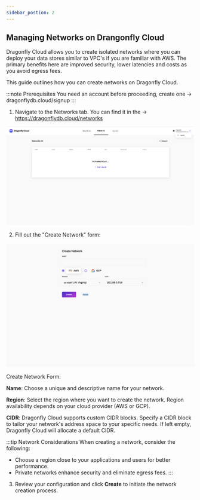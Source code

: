 ```yaml
---
sidebar_postion: 2
--- 
```



## Managing Networks on Drangonfly Cloud

Dragonfly Cloud allows you to create isolated networks where you can deploy your data stores similar to VPC's if you are familiar with AWS. The primary benefits here are improved security, lower latencies and costs as you avoid egress fees.




This guide outlines how you can create networks on Dragonfly Cloud.

:::note Prerequisites
You need an account before proceeding, create one -> dragonflydb.cloud/signup
:::


1. Navigate to the Networks tab. You can find it in the -> https://dragonflydb.cloud/networks


![networks](../../static/img/networks.png)


2. Fill out the "Create Network" form:


![create-network](../../static/img/create-networks.png)


Create Network Form:

**Name**: Choose a unique and descriptive name for your network.
   
**Region**: Select the region where you want to create the network. Region availability depends on your cloud provider (AWS or GCP).

**CIDR**: Dragonfly Cloud supports custom CIDR blocks. Specify a CIDR block to tailor your network's address space to your specific needs. If left empty, Dragonfly Cloud will allocate a default CIDR.




:::tip Network Considerations
When creating a network, consider the following:
- Choose a region close to your applications and users for better performance.
- Private networks enhance security and eliminate egress fees.
:::


3. Review your configuration and click **Create** to initiate the network creation process.

